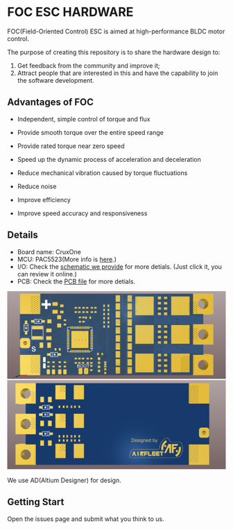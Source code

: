 # FOC ESC HARDWARE
FOC(Field-Oriented Control) ESC is aimed at high-performance BLDC motor control.

The purpose of creating this repository is to share the hardware design to:
1. Get feedback from the community and improve it;
2. Attract people that are interested in this and have the capability to join the software development.

## Advantages of FOC

- Independent, simple control of torque and flux
- Provide smooth torque over the entire speed range
- Provide rated torque near zero speed
- Speed up the dynamic process of acceleration and deceleration

- Reduce mechanical vibration caused by torque fluctuations
- Reduce noise
- Improve efficiency
- Improve speed accuracy and responsiveness

## Details

- Board name: CruxOne
- MCU: PAC5523(More info is [here](http://active-semi.com/products/intelligent-motor-control/pac5523).)
- I/O: Check the [schematic we provide](https://github.com/AirFleetTeam/FOC_ESC-hardware/blob/master/files/CruxOne_v1.2_schematic.pdf) for more detials. (Just click it, you can review it online.)
- PCB: Check the [PCB file](https://github.com/AirFleetTeam/FOC_ESC-hardware/blob/master/files/FOC_ESC%20V1.1.PcbDoc) for more detials.

![CruxOne_v1.2_top](images/CruxOne_v1.2_top.png?raw=true "CruxOne_v1.2_top")
![CruxOne_v1.2_bottom](images/CruxOne_v1.2_bottom.png?raw=true "CruxOne_v1.2_bottom")


We use AD(Altium Designer) for design.

## Getting Start

Open the issues page and submit what you think to us.
